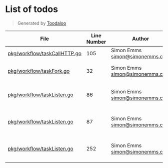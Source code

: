 # List of todos

> Generated by [Toodaloo](https://toodaloo.dev)

| File | Line Number | Author | Message |
| --- | --- | --- | --- |
| [pkg/workflow/taskCallHTTP.go](pkg/workflow/taskCallHTTP.go#L105) | 105 | Simon Emms <simon@simonemms.com> | configure the timeout |
| [pkg/workflow/taskFork.go](pkg/workflow/taskFork.go#L32) | 32 | Simon Emms <simon@simonemms.com> | handle competing forks |
| [pkg/workflow/taskListen.go](pkg/workflow/taskListen.go#L86) | 86 | Simon Emms <simon@simonemms.com> | allow data to be received via signal |
| [pkg/workflow/taskListen.go](pkg/workflow/taskListen.go#L87) | 87 | Simon Emms <simon@simonemms.com> | ignore if timeout is set to 0 or "0" |
| [pkg/workflow/taskListen.go](pkg/workflow/taskListen.go#L252) | 252 | Simon Emms <simon@simonemms.com> | figure out a way of customising the timeout |
